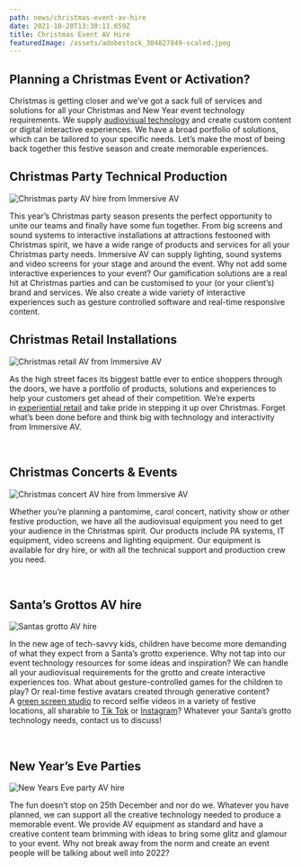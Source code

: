 ```yaml
---
path: news/christmas-event-av-hire
date: 2021-10-20T13:30:11.659Z
title: Christmas Event AV Hire
featuredImage: /assets/adobestock_304827849-scaled.jpeg
---
```

## **Planning a Christmas Event or Activation?**

Christmas is getting closer and we’ve got a sack full of services and solutions for all your Christmas and New Year event technology requirements. We supply [audiovisual technology](https://immersiveav.com/event-technical-production/live-event-technical-production-services/) and create custom content or digital interactive experiences. We have a broad portfolio of solutions, which can be tailored to your specific needs. Let’s make the most of being back together this festive season and create memorable experiences.



## Christmas Party Technical Production

![Christmas party AV hire from Immersive AV](https://immersiveav.com/wp-content/uploads/2021/10/Christmas-party-web-300x200.jpg)

This year’s Christmas party season presents the perfect opportunity to unite our teams and finally have some fun together. From big screens and sound systems to interactive installations at attractions festooned with Christmas spirit, we have a wide range of products and services for all your Christmas party needs. Immersive AV can supply lighting, sound systems and video screens for your stage and around the event. Why not add some interactive experiences to your event? Our gamification solutions are a real hit at Christmas parties and can be customised to your (or your client’s) brand and services. We also create a wide variety of interactive experiences such as gesture controlled software and real-time responsive content.



## Christmas Retail Installations

![Christmas retail AV from Immersive AV](https://immersiveav.com/wp-content/uploads/2021/10/Christmas-retail-web-300x200.jpg)

As the high street faces its biggest battle ever to entice shoppers through the doors, we have a portfolio of products, solutions and experiences to help your customers get ahead of their competition. We’re experts in [experiential retail](https://immersiveav.com/portfolio/adidas-experiential-retail-installation/) and take pride in stepping it up over Christmas. Forget what’s been done before and think big with technology and interactivity from Immersive AV.

 

## Christmas Concerts & Events

![Christmas concert AV hire from Immersive AV](https://immersiveav.com/wp-content/uploads/2021/10/Christmas-concerts-web-300x200.jpg)

Whether you’re planning a pantomime, carol concert, nativity show or other festive production, we have all the audiovisual equipment you need to get your audience in the Christmas spirit. Our products include PA systems, IT equipment, video screens and lighting equipment. Our equipment is available for dry hire, or with all the technical support and production crew you need.

 

## Santa’s Grottos AV hire

![Santas grotto AV hire](https://immersiveav.com/wp-content/uploads/2021/10/Santas-grotto-web-300x200.jpg)

In the new age of tech-savvy kids, children have become more demanding of what they expect from a Santa’s grotto experience. Why not tap into our event technology resources for some ideas and inspiration? We can handle all your audiovisual requirements for the grotto and create interactive experiences too. What about gesture-controlled games for the children to play? Or real-time festive avatars created through generative content? A [green screen studio](https://immersiveav.com/event-live-streaming/green-screen-filming-studios/) to record selfie videos in a variety of festive locations, all sharable to [Tik Tok](https://www.tiktok.com/@immersiveav) or [Instagram](https://www.instagram.com/immersiveav/)? Whatever your Santa’s grotto technology needs, contact us to discuss!

 

## New Year’s Eve Parties

![New Years Eve party AV hire](https://immersiveav.com/wp-content/uploads/2021/10/New-Years-Eve-web-300x200.jpg)

The fun doesn’t stop on 25th December and nor do we. Whatever you have planned, we can support all the creative technology needed to produce a memorable event. We provide AV equipment as standard and have a creative content team brimming with ideas to bring some glitz and glamour to your event. Why not break away from the norm and create an event people will be talking about well into 2022?